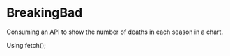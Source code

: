 # BreakingBad

Consuming an API to show the number of deaths in each season in a chart.

Using fetch();
